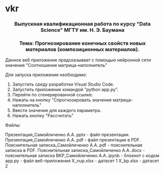 # vkr
<h3 align="center">Выпускная квалификационная работа по курсу "Data Science" МГТУ им. Н. Э. Баумана </h3>
<h3 align="center">  Тема: Прогнозирование конечных свойств новых материалов (композиционных материалов).</h3>

Данное веб приложение предсказывает с помощью нейронной сети значение "Соотношение матрица-наполнитель"

Для запуска приложения необходимо:

1) Запустить среду разработки Visual Studio Code.
2) Запустить приложение командой "python app.py".
3) Перейти по сгенерированной ссылке.
4) Нажать на кнопку "Спрогнозировать значение матрица-наполнитель"
5) Ввести значение для каждого параметра.
6) Нажать кнопку "Рассчитать"


Файлы:

Презентация_Самойличенко А.А..pptx - файл презентации.
Презентация_Самойличенко А.А..pdf - файл презентации в PDF.
Пояснительная записка_Самойличенко А.А..pdf - пояснительная записка в PDF.
Пояснительная записка_Самойличенко А.А..docx  - пояснительная записка
ВКР_Самойличенко А.А..ipynb - блокнот с кодом
app.py - файл веб-приложения
X_nup.xlsx - датасет 1
X_bp.xlsx - датасет 2
